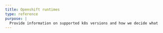 ```yaml
---
title: Openshift runtimes
type: reference
purpose: |
  Provide information on supported k8s versions and how we decide what to support for example, cloud vendor lifetimes
---
```



